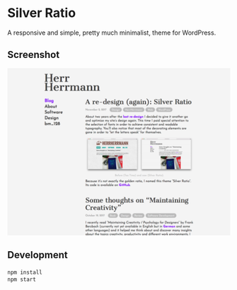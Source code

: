# Silver Ratio

A responsive and simple, pretty much minimalist, theme for WordPress.

## Screenshot

![A screenshot of the theme](screenshot.png)

## Development

    npm install
    npm start
